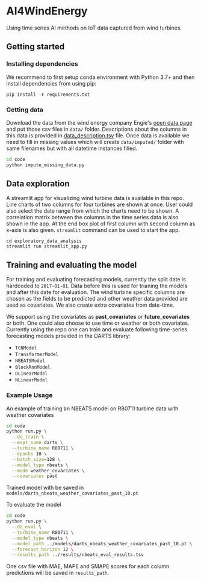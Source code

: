 # AI4WindEnergy

Using time series AI methods on IoT data captured from wind turbines.

## Getting started

### Installing dependencies
We recommend to first setup conda environment with Python 3.7+ and then install dependencies from using pip:
 ```shell
 pip install -r requirements.txt
```
### Getting data
Download the data from the wind energy company Engie's [open data page](https://opendata-renewables.engie.com/explore/index) and put those csv files in `data/` folder. Descriptions about the columns in this data is provided in [data_description.tsv](https://github.com/saneem89/AI4WindEnergy/blob/main/data/data_description.csv) file. Once data is available we need to fill in missing values which will create `data/imputed/` folder with same filenames but with all datetime instances filled.

```bash
cd code
python impute_missing_data.py
```

## Data exploration
A streamlit app for visualizing wind turbine data is available in this repo. Line charts of two columns for four turbines are shown at once. User could also select the date range from which the charts need to be shown. A correlation matrix between the columns in the time series data is also shown in the app. At the end box plot of first column with second column as x-axis is also given. `streamlit` command can be used to start the app.

```shell
cd exploratory_data_analysis
streamlit run streamlit_app.py
```

## Training and evaluating the model

For training and evaluating forecasting models, currently the split date is hardcoded to `2017-01-01`. Data before this is used for trianing the models and after this date for evaluation. The wind turbine specific columns are chosen as the fields to be predicted and other weather data provided are used as covariates. We also create extra covariates from date-time.

We support using the covariates as **past_covariates** or **future_covariates** or both. One could also choose to use time or weather or both covariates. Currently using the repo one can train and evaluate following time-series forecasting models provided in the DARTS library:
- `TCNModel`
- `TransformerModel`
- `NBEATSModel`
- `BlockRnnModel`
- `DLinearModel`
- `NLinearModel`

### Example Usage
An example of training an NBEATS model on R80711 turbine data with weather covariates
```bash
cd code
python run.py \
  --do_train \
  --expt_name darts \
  --turbine_name R80711 \
  --epochs 10 \
  --batch_size=128 \
  --model_type nbeats \
  --mode weather_covariates \
  --covariates past 
```
Trained model with be saved in `models/darts_nbeats_weather_covariates_past_10.pt`

To evaluate the model 
```bash
cd code
python run.py \
  --do_eval \
  --turbine_name R80711 \
  --model_type nbeats \
  --model_path ../models/darts_nbeats_weather_covariates_past_10.pt \
  --forecast_horizon 12 \
  --results_path ../results/nbeats_eval_results.tsv
```
One csv file with MAE, MAPE and SMAPE scores for each column predictions will be saved in `results_path`.


